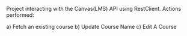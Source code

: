 Project interacting with the Canvas(LMS) API using RestClient. Actions performed: 

a) Fetch an existing course
b) Update Course Name
c) Edit A Course

